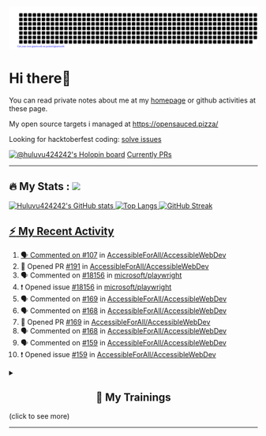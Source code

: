 ![gitartwork](gitartwork.svg)
# Hi there👋

You can read private notes about me at my [homepage](https://huluvu424242.github.io/home/) or github activities at these page.

My open source targets i managed at https://opensauced.pizza/

Looking for hacktoberfest coding: [solve issues](https://github.com/search?q=label:hacktoberfest+state:open+type:issue)

[![@huluvu424242's Holopin board](https://holopin.io/api/user/board?user=huluvu424242)](https://holopin.io/@huluvu424242)
[Currently PRs](https://hacktoberfestchecker.jenko.me/user/Huluvu424242)

---

## :fire: My Stats : <a href="https://github.com/Huluvu424242"><img src="https://img.shields.io/github/followers/Huluvu424242?label=follow&style=social" />
  
<!--p align="center"-->
<img alt="Huluvu424242's GitHub stats" src="https://github-readme-stats.vercel.app/api?username=Huluvu424242&show_icons=true&theme=vision-friendly-dark" width="33%" />
<img alt="Top Langs" src="https://github-readme-stats.vercel.app/api/top-langs/?username=Huluvu424242&layout=compact&theme=vision-friendly-dark" width="30%" />
<img alt="GitHub Streak" src="http://github-readme-streak-stats.herokuapp.com?user=Huluvu424242&theme=vision-friendly-dark&date_format=j%20M%5B%20Y%5D" width="33%" />
<!--/p-->
  
<!--script 
    type="module" 
    src='https://unpkg.com/@huluvu424242/honey-chucknorris-jokes@0.0.1/dist/honey-chucknorris-jokes/honey-chucknorris-jokes.js'>
</script>
<honey-chucknorris-jokes /-->

## :zap: My Recent Activity

<!--START_SECTION:activity-->
1. 🗣 Commented on [#107](https://github.com/AccessibleForAll/AccessibleWebDev/issues/107) in [AccessibleForAll/AccessibleWebDev](https://github.com/AccessibleForAll/AccessibleWebDev)
2. 💪 Opened PR [#191](https://github.com/AccessibleForAll/AccessibleWebDev/pull/191) in [AccessibleForAll/AccessibleWebDev](https://github.com/AccessibleForAll/AccessibleWebDev)
3. 🗣 Commented on [#18156](https://github.com/microsoft/playwright/issues/18156) in [microsoft/playwright](https://github.com/microsoft/playwright)
4. ❗️ Opened issue [#18156](https://github.com/microsoft/playwright/issues/18156) in [microsoft/playwright](https://github.com/microsoft/playwright)
5. 🗣 Commented on [#169](https://github.com/AccessibleForAll/AccessibleWebDev/issues/169) in [AccessibleForAll/AccessibleWebDev](https://github.com/AccessibleForAll/AccessibleWebDev)
6. 🗣 Commented on [#168](https://github.com/AccessibleForAll/AccessibleWebDev/issues/168) in [AccessibleForAll/AccessibleWebDev](https://github.com/AccessibleForAll/AccessibleWebDev)
7. 💪 Opened PR [#169](https://github.com/AccessibleForAll/AccessibleWebDev/pull/169) in [AccessibleForAll/AccessibleWebDev](https://github.com/AccessibleForAll/AccessibleWebDev)
8. 🗣 Commented on [#168](https://github.com/AccessibleForAll/AccessibleWebDev/issues/168) in [AccessibleForAll/AccessibleWebDev](https://github.com/AccessibleForAll/AccessibleWebDev)
9. 🗣 Commented on [#159](https://github.com/AccessibleForAll/AccessibleWebDev/issues/159) in [AccessibleForAll/AccessibleWebDev](https://github.com/AccessibleForAll/AccessibleWebDev)
10. ❗️ Opened issue [#159](https://github.com/AccessibleForAll/AccessibleWebDev/issues/159) in [AccessibleForAll/AccessibleWebDev](https://github.com/AccessibleForAll/AccessibleWebDev)
<!--END_SECTION:activity-->
  
  
<details>   
  <summary> <h2 align="center">🌱 My Trainings</h2> (click to see more)</summary>
  
  <a  target="_blank" href="https://www.flickr.com/photos/huluvu424242/albums/72157628149627159" title="Zertifikate"><img src="https://live.staticflickr.com/7007/6401185011_d67d8dd4e4_c.jpg" width="100%" height="10%" alt="Zertifikate"></a>
  
</details>


--- 



<!--
**Huluvu424242/huluvu424242** is a ✨ _special_ ✨ repository because its `README.md` (this file) appears on your GitHub profile.

Here are some ideas to get you started:

- 🔭 I’m currently working on ...
- 🌱 I’m currently learning ...
- 👯 I’m looking to collaborate on ...
- 🤔 I’m looking for help with ...
- 💬 Ask me about ...
- 📫 How to reach me: ...
- 😄 Pronouns: ...
- ⚡ Fun fact: ...
-->
